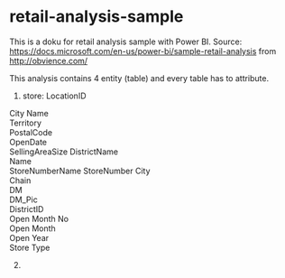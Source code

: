 # retail-analysis-sample
This is a doku for retail analysis sample with Power BI.
Source: 
https://docs.microsoft.com/en-us/power-bi/sample-retail-analysis from http://obvience.com/

This analysis contains 4 entity (table) and every table has to attribute.

1. store:
LocationID

City Name	
Territory	
PostalCode	
OpenDate	
SellingAreaSize	
DistrictName	
Name	
StoreNumberName	
StoreNumber	
City	
Chain	
DM	
DM_Pic	
DistrictID	
Open Month No	
Open Month	
Open Year	
Store Type

2. 

